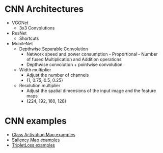 # CNN Architectures
- VGGNet
  - 3x3 Convolutions
- ResNet
  - Shortcuts
- MobileNet
  - Depthwise Separable Convolution
    - Network speed and power consumption - Proportional - Number of fused Multiplication and Addition operations
    - Depthwise convolution + pointwise convolution
  - Width multiplier 
    - Adjust the number of channels 
    - {1, 0.75, 0.5, 0.25}
  - Resolution multiplier 
    - Adjust the spatial dimensions of the input image and the feature maps
    -  {224, 192, 160, 128}

# CNN examples

- [Class Activation Map examples](./ClassActivationMap/)
- [Saliency Map examples](./SaliencyMap/)
- [TripletLoss examples](./TripletLoss/)
